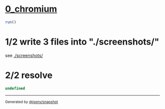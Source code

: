 # [0_chromium](../../autoreload_js_module_syntax_error.test.mjs#L66)

```js
run()
```

# 1/2 write 3 files into "./screenshots/"

see [./screenshots/](./screenshots/)

# 2/2 resolve

```js
undefined
```

---

<sub>
  Generated by <a href="https://github.com/jsenv/core/tree/main/packages/tooling/snapshot">@jsenv/snapshot</a>
</sub>
